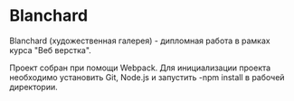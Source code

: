 # Blanchard
Blanchard (художественная галерея) - дипломная работа в рамках курса "Веб верстка".

Проект собран при помощи Webpack. Для инициализации проекта необходимо установить Git, Node.js и запустить -npm install в рабочей директории. 




